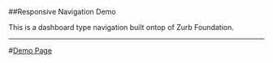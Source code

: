 
##Responsive Navigation Demo

This is a dashboard type navigation built ontop of Zurb Foundation.

------------------------------------------------------------------

#[Demo Page](http://yo.kellynloehr.com/demos/pretty-navigation)
